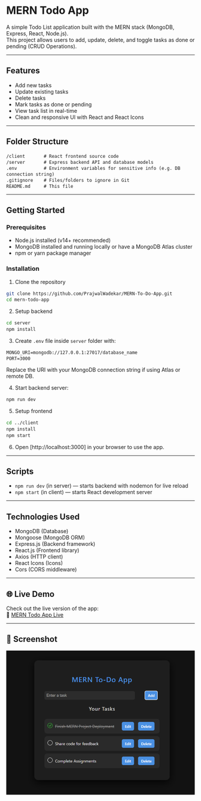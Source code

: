 # MERN Todo App

A simple Todo List application built with the MERN stack (MongoDB, Express, React, Node.js).  
This project allows users to add, update, delete, and toggle tasks as done or pending (CRUD Operations).

---

## Features

- Add new tasks  
- Update existing tasks  
- Delete tasks  
- Mark tasks as done or pending  
- View task list in real-time  
- Clean and responsive UI with React and React Icons  

---

## Folder Structure

```  
/client       # React frontend source code  
/server       # Express backend API and database models  
.env          # Environment variables for sensitive info (e.g. DB connection string)  
.gitignore    # Files/folders to ignore in Git  
README.md     # This file  
```

---

## Getting Started

### Prerequisites

- Node.js installed (v14+ recommended)  
- MongoDB installed and running locally or have a MongoDB Atlas cluster  
- npm or yarn package manager  

### Installation

1. Clone the repository

```bash
git clone https://github.com/PrajwalWadekar/MERN-To-Do-App.git
cd mern-todo-app
```

2. Setup backend

```bash
cd server
npm install
```

3. Create `.env` file inside `server` folder with:

```env
MONGO_URI=mongodb://127.0.0.1:27017/database_name
PORT=3000
```

Replace the URI with your MongoDB connection string if using Atlas or remote DB.

4. Start backend server:

```bash
npm run dev
```

5. Setup frontend

```bash
cd ../client
npm install
npm start
```

6. Open [http://localhost:3000] in your browser to use the app.

---

## Scripts

- `npm run dev` (in server) — starts backend with nodemon for live reload  
- `npm start` (in client) — starts React development server  

---

## Technologies Used

- MongoDB (Database)  
- Mongoose (MongoDB ORM)  
- Express.js (Backend framework)  
- React.js (Frontend library)  
- Axios (HTTP client)  
- React Icons (Icons)  
- Cors (CORS middleware)  

---

## 🌐 Live Demo

Check out the live version of the app:  
🔗 [MERN Todo App Live](https://mern-to-do-app-frontend.vercel.app)

---

## 📸 Screenshot

![App Screenshot](./output.png)




